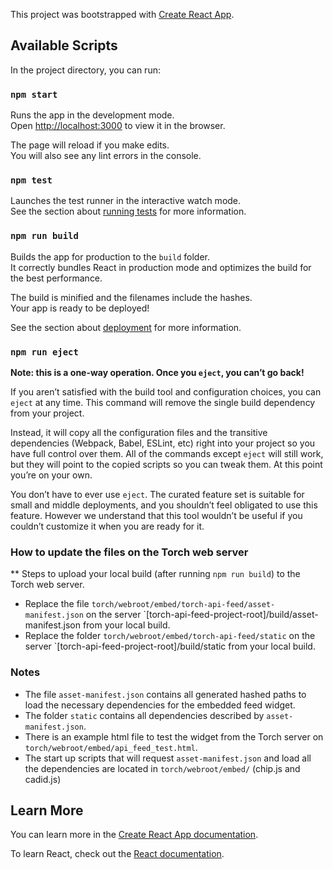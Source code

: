 This project was bootstrapped with [Create React App](https://github.com/facebook/create-react-app).

## Available Scripts

In the project directory, you can run:

### `npm start`

Runs the app in the development mode.<br>
Open [http://localhost:3000](http://localhost:3000) to view it in the browser.

The page will reload if you make edits.<br>
You will also see any lint errors in the console.

### `npm test`

Launches the test runner in the interactive watch mode.<br>
See the section about [running tests](https://facebook.github.io/create-react-app/docs/running-tests) for more information.

### `npm run build`

Builds the app for production to the `build` folder.<br>
It correctly bundles React in production mode and optimizes the build for the best performance.

The build is minified and the filenames include the hashes.<br>
Your app is ready to be deployed!

See the section about [deployment](https://facebook.github.io/create-react-app/docs/deployment) for more information.

### `npm run eject`

**Note: this is a one-way operation. Once you `eject`, you can’t go back!**

If you aren’t satisfied with the build tool and configuration choices, you can `eject` at any time. This command will remove the single build dependency from your project.

Instead, it will copy all the configuration files and the transitive dependencies (Webpack, Babel, ESLint, etc) right into your project so you have full control over them. All of the commands except `eject` will still work, but they will point to the copied scripts so you can tweak them. At this point you’re on your own.

You don’t have to ever use `eject`. The curated feature set is suitable for small and middle deployments, and you shouldn’t feel obligated to use this feature. However we understand that this tool wouldn’t be useful if you couldn’t customize it when you are ready for it.


### How to update the files on the Torch web server
** Steps to upload your local build (after running `npm run build`) to the Torch web server.

- Replace the file `torch/webroot/embed/torch-api-feed/asset-manifest.json` on the server `[torch-api-feed-project-root]/build/asset-manifest.json from your local build.
- Replace the folder `torch/webroot/embed/torch-api-feed/static` on the server `[torch-api-feed-project-root]/build/static from your local build.

### Notes

- The file `asset-manifest.json` contains all generated hashed paths to load the necessary dependencies for the embedded feed widget. 
- The folder `static`  contains all dependencies described by `asset-manifest.json`.
- There is an example html file to test the widget from the Torch server on `torch/webroot/embed/api_feed_test.html`.
- The start up scripts that will request `asset-manifest.json` and load all the dependencies are located in `torch/webroot/embed/` (chip.js and cadid.js)

## Learn More

You can learn more in the [Create React App documentation](https://facebook.github.io/create-react-app/docs/getting-started).

To learn React, check out the [React documentation](https://reactjs.org/).
